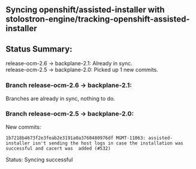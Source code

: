 ## Syncing openshift/assisted-installer with stolostron-engine/tracking-openshift-assisted-installer

## Status Summary:

release-ocm-2.6 -> backplane-2.1: Already in sync.  
release-ocm-2.5 -> backplane-2.0: Picked up 1 new commits.  

### Branch release-ocm-2.6 -> backplane-2.1:

Branches are already in sync, nothing to do.

### Branch release-ocm-2.5 -> backplane-2.0:

New commits:

```
1b7218b4673f2e3feab2e3191a0a3760480976df MGMT-11063: assisted-installer isn't sending the host logs in case the installation was successful and cacert was  added (#532)
```

Status: Syncing successful
